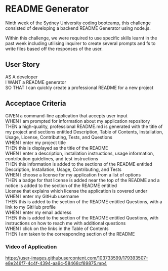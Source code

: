 # README Generator
Ninth week of the Sydney University coding bootcamp, this challenge consisted of developing a backend README Generator using node.js.

Within this challenge, we were required to use specific skills learnt in the past week including utilising inquirer to create several prompts and fs to write files based off the responses of the user.

## User Story 
AS A developer<br>
I WANT a README generator<br>
SO THAT I can quickly create a professional README for a new project<br>

## Acceptace Criteria
GIVEN a command-line application that accepts user input<br>
WHEN I am prompted for information about my application repository<br>
THEN a high-quality, professional README.md is generated with the title of my project and sections entitled Description, Table of Contents, Installation, Usage, License, Contributing, Tests, and Questions<br>
WHEN I enter my project title<br>
THEN this is displayed as the title of the README<br>
WHEN I enter a description, installation instructions, usage information, contribution guidelines, and test instructions<br>
THEN this information is added to the sections of the README entitled Description, Installation, Usage, Contributing, and Tests<br>
WHEN I choose a license for my application from a list of options<br>
THEN a badge for that license is added near the top of the README and a notice is added to the section of the README entitled <br>
License that explains which license the application is covered under<br>
WHEN I enter my GitHub username<br>
THEN this is added to the section of the README entitled Questions, with a link to my GitHub profile<br>
WHEN I enter my email address<br>
THEN this is added to the section of the README entitled Questions, with instructions on how to reach me with additional questions<br>
WHEN I click on the links in the Table of Contents<br>
THEN I am taken to the corresponding section of the README<br>

### Video of Application
https://user-images.githubusercontent.com/103733599/179393507-e8e246f7-4c4f-4394-aa9c-58468cf89875.mp4

